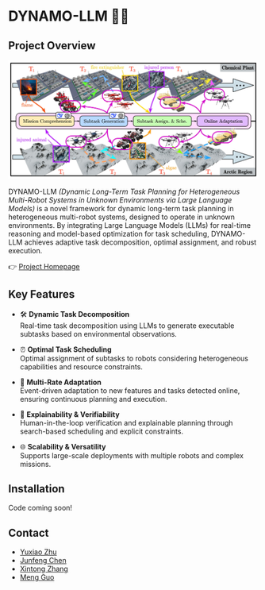 # DYNAMO-LLM 🚀🤖

## Project Overview

![image](docs/static/images/the-first-figure.jpg)

DYNAMO-LLM *(Dynamic Long-Term Task Planning for Heterogeneous Multi-Robot Systems in Unknown Environments via Large Language Models)* is a novel framework for dynamic long-term task planning in heterogeneous multi-robot systems, designed to operate in unknown environments. By integrating Large Language Models (LLMs) for real-time reasoning and model-based optimization for task scheduling, DYNAMO-LLM achieves adaptive task decomposition, optimal assignment, and robust execution.

👉 [Project Homepage](https://tcxm.github.io/DYNAMO-LLM/)

## Key Features

- 🛠️ **Dynamic Task Decomposition**  
  Real-time task decomposition using LLMs to generate executable subtasks based on environmental observations.
  
- ⏰ **Optimal Task Scheduling**  
  Optimal assignment of subtasks to robots considering heterogeneous capabilities and resource constraints.
  
- 🔁 **Multi-Rate Adaptation**  
  Event-driven adaptation to new features and tasks detected online, ensuring continuous planning and execution.
  
- 📝 **Explainability & Verifiability**  
  Human-in-the-loop verification and explainable planning through search-based scheduling and explicit constraints.
  
- 🌐 **Scalability & Versatility**  
  Supports large-scale deployments with multiple robots and complex missions.

## Installation

Code coming soon! 

## Contact

- [Yuxiao Zhu](mailto:yuxiao.zhu@dukekunshan.edu.cn)
- [Junfeng Chen](mailto:chenjunfeng@stu.pku.edu.cn)
- [Xintong Zhang](mailto:xintong.zhang@dukekunshan.edu.cn)
- [Meng Guo](mailto:meng.guo@pku.edu.cn)
